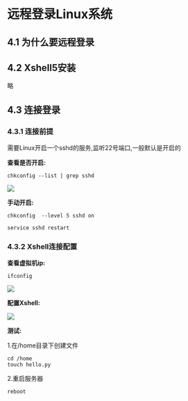 # 远程登录Linux系统

## 4.1 为什么要远程登录

## 4.2 Xshell5安装

略

## 4.3 连接登录

### 4.3.1 连接前提

需要Linux开启一个sshd的服务,监听22号端口,一般默认是开启的

**查看是否开启:**

```
chkconfig --list | grep sshd
```

![](https://img2018.cnblogs.com/blog/1739658/202001/1739658-20200109122526632-2079305660.png)



**手动开启:**

```
chkconfig  --level 5 sshd on

service sshd restart
```



### 4.3.2 Xshell连接配置

**查看虚拟机ip:**

```
ifconfig
```

![](https://img2018.cnblogs.com/blog/1739658/202001/1739658-20200109122536918-1139865305.png)



**配置Xshell:**

![](https://img2018.cnblogs.com/blog/1739658/202001/1739658-20200109122523963-907403924.png)



**测试:**

1.在/home目录下创建文件

```
cd /home
touch hello.py
```

2.重启服务器

```
reboot
```

